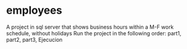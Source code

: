 # employees
A project in sql server that shows business hours within a M-F work schedule, without holidays
Run the project in the following order:
part1, part2, part3, Ejecucion
